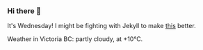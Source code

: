 ### Hi there :wave:

It's Wednesday! I might be fighting with Jekyll to make [this](https://swissclubtoronto.ca) better.

Weather in Victoria BC: partly cloudy, at +10°C.
